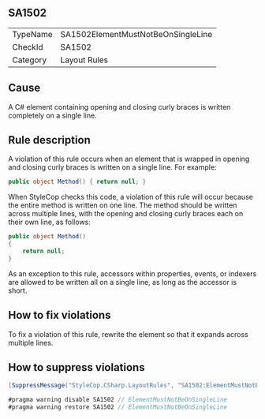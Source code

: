 ﻿## SA1502

<table>
<tr>
  <td>TypeName</td>
  <td>SA1502ElementMustNotBeOnSingleLine</td>
</tr>
<tr>
  <td>CheckId</td>
  <td>SA1502</td>
</tr>
<tr>
  <td>Category</td>
  <td>Layout Rules</td>
</tr>
</table>

## Cause

A C# element containing opening and closing curly braces is written completely on a single line.

## Rule description

A violation of this rule occurs when an element that is wrapped in opening and closing curly braces is written on a single line. For example:

```csharp
public object Method() { return null; }
```

When StyleCop checks this code, a violation of this rule will occur because the entire method is written on one line. The method should be written across multiple lines, with the opening and closing curly braces each on their own line, as follows:

```csharp
public object Method()
{
    return null; 
}
```

As an exception to this rule, accessors within properties, events, or indexers are allowed to be written all on a single line, as long as the accessor is short.

## How to fix violations

To fix a violation of this rule, rewrite the element so that it expands across multiple lines.

## How to suppress violations

```csharp
[SuppressMessage("StyleCop.CSharp.LayoutRules", "SA1502:ElementMustNotBeOnSingleLine", Justification = "Reviewed.")]
```

```csharp
#pragma warning disable SA1502 // ElementMustNotBeOnSingleLine
#pragma warning restore SA1502 // ElementMustNotBeOnSingleLine
```

